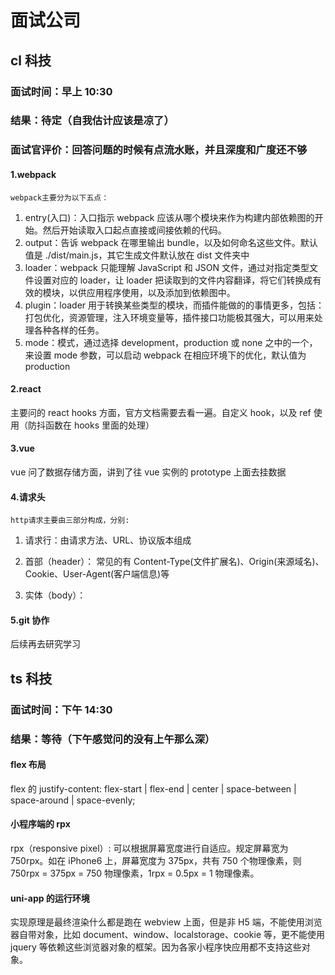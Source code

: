 # 面试公司

## cl 科技

### 面试时间：早上 10:30

### 结果：待定（自我估计应该是凉了）

### 面试官评价：回答问题的时候有点流水账，并且深度和广度还不够

#### 1.webpack

`webpack主要分为以下五点：`

1. entry(入口)：入口指示 webpack 应该从哪个模块来作为构建内部依赖图的开始。然后开始读取入口起点直接或间接依赖的代码。
2. output：告诉 webpack 在哪里输出 bundle，以及如何命名这些文件。默认值是 ./dist/main.js，其它生成文件默认放在 dist 文件夹中
3. loader：webpack 只能理解 JavaScript 和 JSON 文件，通过对指定类型文件设置对应的 loader，让 loader 把读取到的文件内容翻译，将它们转换成有效的模块，以供应用程序使用，以及添加到依赖图中。
4. plugin：loader 用于转换某些类型的模块，而插件能做的的事情更多，包括：打包优化，资源管理，注入环境变量等，插件接口功能极其强大，可以用来处理各种各样的任务。
5. mode：模式，通过选择 development，production 或 none 之中的一个，来设置 mode 参数，可以启动 webpack 在相应环境下的优化，默认值为 production

#### 2.react

主要问的 react hooks 方面，官方文档需要去看一遍。自定义 hook，以及 ref 使用（防抖函数在 hooks 里面的处理）

#### 3.vue

vue 问了数据存储方面，讲到了往 vue 实例的 prototype 上面去挂数据

#### 4.请求头

`http请求主要由三部分构成，分别:`

1. 请求行：由请求方法、URL、协议版本组成

2. 首部（header）： 常见的有 Content-Type(文件扩展名)、Origin(来源域名)、Cookie、User-Agent(客户端信息)等
3. 实体（body）：

#### 5.git 协作

后续再去研究学习

## ts 科技

### 面试时间：下午 14:30

### 结果：等待（下午感觉问的没有上午那么深）

#### flex 布局

flex 的
justify-content: flex-start | flex-end | center | space-between | space-around | space-evenly;

#### 小程序端的 rpx

rpx（responsive pixel）: 可以根据屏幕宽度进行自适应。规定屏幕宽为 750rpx。如在 iPhone6 上，屏幕宽度为 375px，共有 750 个物理像素，则 750rpx = 375px = 750 物理像素，1rpx = 0.5px = 1 物理像素。

#### uni-app 的运行环境

实现原理是最终渲染什么都是跑在 webview 上面，但是非 H5 端，不能使用浏览器自带对象，比如 document、window、localstorage、cookie 等，更不能使用 jquery 等依赖这些浏览器对象的框架。因为各家小程序快应用都不支持这些对象。
